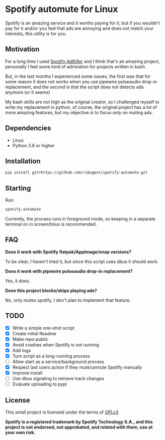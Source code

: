 # Spotify automute for Linux

Spotify is an amazing service and it worths paying for it, but if you wouldn't pay for it and/or you feel that ads are annoying and does not match your interests, this utility is for you.

## Motivation

For a long time I used [Spotify-AdKiller](https://github.com/SecUpwN/Spotify-AdKiller) and I think that's an amazing project, personally I feel some kind of admiration for projects written in bash.

But, in the last months I experienced some issues, the first was that for some reason it does not works when you use pipewire pulseaudio drop-in replacement, and the second is that the script does not detects ads anymore (or it seems)

My bash skills are not high as the original creator, so I challenged myself to write my replacement in python, of course, the original project has a lot of more amazing features, but my objective is to focus only on muting ads.

## Dependencies

- Linux
- Python 3.6 or higher

## Installation

```sh
pip install git+https://github.com/ribugent/spotify-automute.git
```

## Starting

Run:

```sh
spotify-automute
```

Currently, the process runs in foreground mode, so keeping in a separate terminal on in screen/tmux is recommended.

## FAQ

**Does it work with Spotify flatpak/AppImage/snap versions?**

To be clear, I haven't tried it, but since this script uses dbus it should work.

**Does it work with pipewire pulseaudio drop-in replacement?**

Yes, it does.

**Does this project blocks/skips playing ads?**

No, only mutes spotify, I don't plan to implement that feature.

## TODO

- [x] Write a simple one-shot script
- [x] Create initial Readme
- [x] Make repo public
- [x] Avoid crashes when Spotify is not running
- [x] Add logs
- [x] Turn script as a long-running process
- [ ] Allow start as a service/background process
- [x] Respect last users action if they mute/unmute Spotify manually
- [x] Improve install
- [ ] Use dbus signaling to retrieve track changes
- [ ] Evaluate uploading to pypi

## License

This small project is licensed under the terms of [GPLv3](LICENSE)

**Spotify is a registered trademark by Spotify Technology S.A., and this project is not endorsed, not approbated, and related with them, use at your own risk.**
